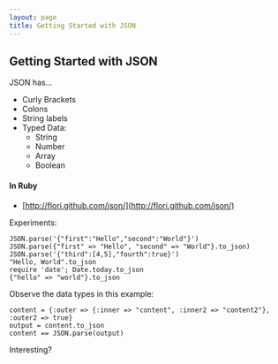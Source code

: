 ```yaml
---
layout: page
title: Getting Started with JSON
---
```


## Getting Started with JSON

JSON has...

* Curly Brackets
* Colons
* String labels
* Typed Data: 
  * String
  * Number
  * Array
  * Boolean

#### In Ruby

* [http://flori.github.com/json/](http://flori.github.com/json/)


Experiments:

```
JSON.parse('{"first":"Hello","second":"World"}')
JSON.parse({"first" => "Hello", "second" => "World"}.to_json)
JSON.parse('{"third":[4,5],"fourth":true}')
"Hello, World".to_json
require 'date'; Date.today.to_json
{"hello" => "world"}.to_json
```

Observe the data types in this example:

```
content = {:outer => {:inner => "content", :inner2 => "content2"}, :outer2 => true}
output = content.to_json
content == JSON.parse(output)
```

Interesting?
